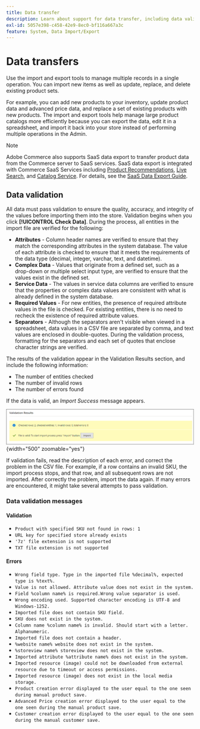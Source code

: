 ```yaml
---
title: Data transfer
description: Learn about support for data transfer, including data validation.
exl-id: 5057e398-c458-42e9-8ec0-bf116a667a3c
feature: System, Data Import/Export
---
```

# Data transfers

Use the import and export tools to manage multiple records in a single operation. You can import new items as well as update, replace, and delete existing product sets.

For example, you can add new products to your inventory, update product data and advanced price data, and replace a set of existing products with new products. The import and export tools help manage large product catalogs more efficiently because you can export the data, edit it in a spreadsheet, and import it back into your store instead of performing multiple operations in the Admin.


>[!NOTE]
>
>Adobe Commerce also supports SaaS data export to transfer product data from the Commerce server to SaaS services. SaaS data export is integrated with Commerce SaaS Services including [Product Recommendations](https://experienceleague.adobe.com/docs/commerce/product-recommendations/overview.html), [Live Search](https://experienceleague.adobe.com/en/docs/commerce/live-search/overview), and [Catalog Service](https://experienceleague.adobe.com/en/docs/commerce/catalog-service/guide-overview). For details, see the [SaaS Data Export Guide](https://experienceleague.adobe.com/en/docs/commerce/saas-data-export/overview).

## Data validation

All data must pass validation to ensure the quality, accuracy, and integrity of the values before importing them into the store. Validation begins when you click **[!UICONTROL Check Data]**. During the process, all entities in the import file are verified for the following:

- **Attributes** - Column header names are verified to ensure that they match the corresponding attributes in the system database. The value of each attribute is checked to ensure that it meets the requirements of the data type (decimal, integer, varchar, text, and datetime).
- **Complex Data** - Values that originate from a defined set, such as a drop-down or multiple select input type, are verified to ensure that the values exist in the defined set.
- **Service Data** - The values in service data columns are verified to ensure that the properties or complex data values are consistent with what is already defined in the system database.
- **Required Values** - For new entities, the presence of required attribute values in the file is checked. For existing entities, there is no need to recheck the existence of required attribute values.
- **Separators** - Although the separators aren't visible when viewed in a spreadsheet, data values in a CSV file are separated by comma, and text values are enclosed in double-quotes. During the validation process, formatting for the separators and each set of quotes that enclose character strings are verified.

The results of the validation appear in the Validation Results section, and include the following information:

- The number of entities checked
- The number of invalid rows
- The number of errors found

If the data is valid, an _Import Success_ message appears.

![System message - file is valid](./assets/data-import-validation-message.png){width="500" zoomable="yes"}

If validation fails, read the description of each error, and correct the problem in the CSV file. For example, if a row contains an invalid SKU, the import process stops, and that row, and all subsequent rows are not imported. After correctly the problem, import the data again. If many errors are encountered, it might take several attempts to pass validation.

### Data validation messages

#### Validation

- `Product with specified SKU not found in rows: 1`
- `URL key for specified store already exists`
- `'7z' file extension is not supported`
- `TXT file extension is not supported`

#### Errors

- `Wrong field type. Type in the imported file %decimal%, expected type is %text%.`
- `Value is not allowed. Attribute value does not exist in the system.`
- `Field %column name% is required.Wrong value separator is used.`
- `Wrong encoding used. Supported character encoding is UTF-8 and Windows-1252.`
- `Imported file does not contain SKU field.`
- `SKU does not exist in the system.`
- `Column name %column name% is invalid. Should start with a letter. Alphanumeric.`
- `Imported file does not contain a header.`
- `%website name% website does not exist in the system.`
- `%storeview name% storeview does not exist in the system.`
- `Imported attribute %attribute name% does not exist in the system.`
- `Imported resource (image) could not be downloaded from external resource due to timeout or access permissions.`
- `Imported resource (image) does not exist in the local media storage.`
- `Product creation error displayed to the user equal to the one seen during manual product save.`
- `Advanced Price creation error displayed to the user equal to the one seen during the manual product save.`
- `Customer creation error displayed to the user equal to the one seen during the manual customer save.`
